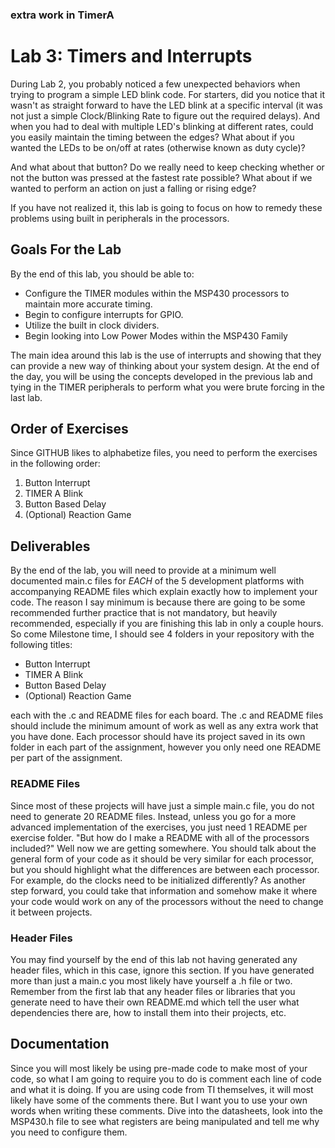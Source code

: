 ### extra work in TimerA

# Lab 3: Timers and Interrupts
During Lab 2, you probably noticed a few unexpected behaviors when trying to program a simple LED blink code. For starters, did you notice that it wasn't as straight forward to have the LED blink at a specific interval (it was not just a simple Clock/Blinking Rate to figure out the required delays). And when you had to deal with multiple LED's blinking at different rates, could you easily maintain the timing between the edges? What about if you wanted the LEDs to be on/off at rates (otherwise known as duty cycle)?

And what about that button? Do we really need to keep checking whether or not the button was pressed at the fastest rate possible? What about if we wanted to perform an action on just a falling or rising edge? 

If you have not realized it, this lab is going to focus on how to remedy these problems using built in peripherals in the processors.

## Goals For the Lab
By the end of this lab, you should be able to:
* Configure the TIMER modules within the MSP430 processors to maintain more accurate timing.
* Begin to configure interrupts for GPIO.
* Utilize the built in clock dividers.
* Begin looking into Low Power Modes within the MSP430 Family

The main idea around this lab is the use of interrupts and showing that they can provide a new way of thinking about your system design. At the end of the day, you will be using the concepts developed in the previous lab and tying in the TIMER peripherals to perform what you were brute forcing in the last lab.

## Order of Exercises
Since GITHUB likes to alphabetize files, you need to perform the exercises in the following order:
1. Button Interrupt
2. TIMER A Blink
3. Button Based Delay
4. (Optional) Reaction Game

## Deliverables
By the end of the lab, you will need to provide at a minimum well documented main.c files for *EACH* of the 5 development platforms with accompanying README files which explain exactly how to implement your code. The reason I say minimum is because there are going to be some recommended further practice that is not mandatory, but heavily recommended, especially if you are finishing this lab in only a couple hours. So come Milestone time, I should see 4 folders in your repository with the following titles:
* Button Interrupt
* TIMER A Blink
* Button Based Delay
* (Optional) Reaction Game

each with the .c and README files for each board. The .c and README files should include the minimum amount of work as well as any extra work that you have done. Each processor should have its project saved in its own folder in each part of the assignment, however you only need one README per part of the assignment.

### README Files
Since most of these projects will have just a simple main.c file, you do not need to generate 20 README files. Instead, unless you go for a more advanced implementation of the exercises, you just need 1 README per exercise folder. "But how do I make a README with all of the processors included?" Well now we are getting somewhere. You should talk about the general form of your code as it should be very similar for each processor, but you should highlight what the differences are between each processor. For example, do the clocks need to be initialized differently? As another step forward, you could take that information and somehow make it where your code would work on any of the processors without the need to change it between projects.

### Header Files
You may find yourself by the end of this lab not having generated any header files, which in this case, ignore this section. If you have generated more than just a main.c you most likely have yourself a .h file or two. Remember from the first lab that any header files or libraries that you generate need to have their own README.md which tell the user what dependencies there are, how to install them into their projects, etc.

## Documentation
Since you will most likely be using pre-made code to make most of your code, so what I am going to require you to do is comment each line of code and what it is doing. If you are using code from TI themselves, it will most likely have some of the comments there. But I want you to use your own words when writing these comments. Dive into the datasheets, look into the MSP430.h file to see what registers are being manipulated and tell me why you need to configure them. 
